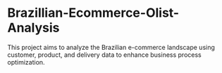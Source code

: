 # Brazillian-Ecommerce-Olist-Analysis
This project aims to analyze the Brazilian e-commerce landscape using customer, product, and delivery data to enhance business process optimization.  


